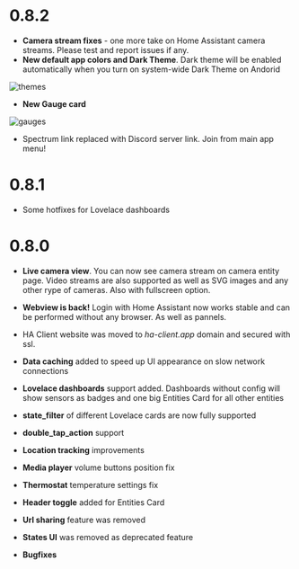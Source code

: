# 0.8.2
 - **Camera stream fixes** - one more take on Home Assistant camera streams. Please test and report issues if any.
 - **New default app colors and Dark Theme**. Dark theme will be enabled automatically when you turn on system-wide Dark Theme on Andorid
 
 ![themes](https://ha-client.app/assets/images/whats_new/0.8/themes.png)
 
 - **New Gauge card**
 
 ![gauges](https://ha-client.app/assets/images/whats_new/0.8/gauge.png)
 
 - Spectrum link replaced with Discord server link. Join from main app menu!
# 0.8.1
 - Some hotfixes for Lovelace dashboards
# 0.8.0

 - **Live camera view**. You can now see camera stream on camera entity page. Video streams are also supported as well as SVG images and any other rype of cameras. Also with fullscreen option.

 - **Webview is back!** Login with Home Assistant now works stable and can be performed without any browser. As well as pannels.

 - HA Client website was moved to *ha-client.app* domain and secured with ssl.

 - **Data caching** added to speed up UI appearance on slow network connections  

 - **Lovelace dashboards** support added. Dashboards without config will show sensors as badges and one big Entities Card for all other entities

 - **state_filter** of different Lovelace cards are now fully supported

 - **double_tap_action** support

 - **Location tracking** improvements

 - **Media player** volume buttons position fix

 - **Thermostat** temperature settings fix

 - **Header toggle** added for Entities Card

 - **Url sharing** feature was removed

 - **States UI** was removed as deprecated feature

 - **Bugfixes**
